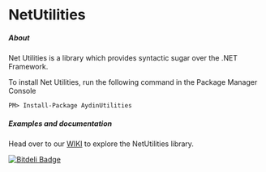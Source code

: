 NetUtilities
============

##### About
Net Utilities is a library which provides syntactic sugar over the .NET Framework.

To install Net Utilities, run the following command in the Package Manager Console

    PM> Install-Package AydinUtilities


##### Examples and documentation
Head over to our [WIKI](https://github.com/AydinAdn/NetUtilities/wiki/Home-wiki) to explore the NetUtilities library.

[![Bitdeli Badge](https://d2weczhvl823v0.cloudfront.net/AydinAdn/netutilities/trend.png)](https://bitdeli.com/free "Bitdeli Badge")


